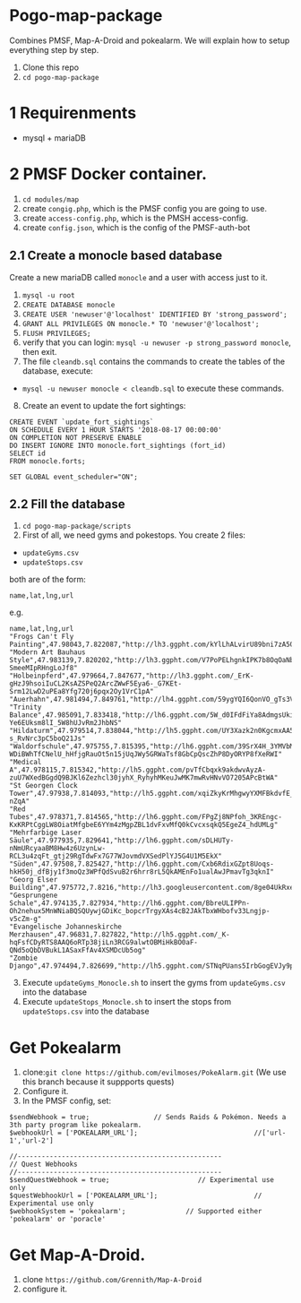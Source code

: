 # Pogo-map-package
Combines PMSF, Map-A-Droid and pokealarm.
We will explain how to setup everything step by step.

1. Clone this repo
2. `cd pogo-map-package`

# 1 Requirenments
- mysql + mariaDB

# 2 PMSF Docker container.
1. `cd modules/map`
2. create `congig.php`, which is the PMSF config you are going to use.
3. create `access-config.php`, which is the PMSH access-config.
4. create `config.json`, which is the config of the PMSF-auth-bot

## 2.1 Create a monocle based database
Create a new mariaDB called `monocle` and a user with access just to it.
1. `mysql -u root`
2. `CREATE DATABASE monocle`
3. `CREATE USER 'newuser'@'localhost' IDENTIFIED BY 'strong_password';`
4. `GRANT ALL PRIVILEGES ON monocle.* TO 'newuser'@'localhost';`
5. `FLUSH PRIVILEGES;`
6. verify that you can login: `mysql -u newuser -p strong_password monocle`, then exit.
7. The file `cleandb.sql` contains the commands to create the tables of the database,
execute:
- `mysql -u newuser monocle < cleandb.sql` to execute these commands.
8. Create an event to update the fort sightings:

```
CREATE EVENT `update_fort_sightings`
ON SCHEDULE EVERY 1 HOUR STARTS '2018-08-17 00:00:00'
ON COMPLETION NOT PRESERVE ENABLE
DO INSERT IGNORE INTO monocle.fort_sightings (fort_id)
SELECT id
FROM monocle.forts;

SET GLOBAL event_scheduler="ON";
```

## 2.2 Fill the database
1. `cd pogo-map-package/scripts`
2. First of all, we need gyms and pokestops. You create 2 files:
- `updateGyms.csv`
- `updateStops.csv`

both are of the form:
```
name,lat,lng,url
```

e.g.
```
name,lat,lng,url
"Frogs Can't Fly Painting",47.98043,7.822087,"http://lh3.ggpht.com/kYlLhALvirU89bni7zA50z6O_zDZuM6VUK0OsGfz2pGS75pB_Z4jh2jdgQXiKcEhdA30G6nr7KBPJz30Hez6_w"
"Modern Art Bauhaus Style",47.983139,7.820202,"http://lh3.ggpht.com/V7PoPELhgnkIPK7b8OqOaNbjTavBRLPrCRc5jiwzBwrNo5refKXEKN5OSxIKa24fACo-SmeeMIpRHngLoJf8"
"Holbeinpferd",47.979664,7.847677,"http://lh3.ggpht.com/_ErK-gHzJ9hsoiIuCL2KsAZSPeQ2ArcZWwF5Eya6-_G7KEt-Srm12LwD2uPEa8Yfg720j6pqx2Oy1VrC1pA"
"Auerhahn",47.981494,7.849761,"http://lh4.ggpht.com/59ygYQI6QonVO_gTs3V11MEL3254ipPdLm92HX4UY74dUOFpXvJdx_YeJ_fETIczADpKPuVFtWGL3AhKD4o"
"Trinity Balance",47.985091,7.833418,"http://lh6.ggpht.com/5W_d0IFdFiYa8AdmgsUkiToSmGsGvQoZXhiNKwVSMHnS9pUqS1uV2XQQ-Ye6EUksm8lI_5W8hUJvRm2JhbNS"
"Hildaturm",47.979514,7.838044,"http://lh5.ggpht.com/UY3Xazk2n0KgcmxAA5WN4soR7gddfy3G1wygI92X_zXc9nu3YAx7jXI4VUkvHQ1i-s_RvNrc3pC5boQ21Js"
"Waldorfschule",47.975755,7.815395,"http://lh6.ggpht.com/39SrX4H_3YMVbMF-WDiBWhTfCNelU_hHfjgRauOt5n15jUqJWy5GRWaTsf8GbCpQscZhP8DyORYP8fXeRWI"
"Medical A",47.978115,7.815342,"http://lh5.ggpht.com/pvTfCbqxk9akdwvAyzA-zuU7WXedBGgdQ9BJKl6Zezhcl30jyhX_RyhyhMKeuJwMK7mwRvHNvVO7205APcBtWA"
"St Georgen Clock Tower",47.97938,7.814093,"http://lh5.ggpht.com/xqiZkyKrMhgwyYXMFBkdvfE_OMvgw5GxmvryS0Bp6SlQCLpRBdRZEg27AEUphqI605OiXXCSLyHLXF5-nZqA"
"Red Tubes",47.978371,7.814565,"http://lh6.ggpht.com/FPgZj8NPfoh_3KREngc-KxKRPtCggLW8OiatMfgbeE6YYm4zMgpZBL1dvFxvMfQ0kCvcxsqkQ5EgeZ4_hdUMLg"
"Mehrfarbige Laser Säule",47.977935,7.829641,"http://lh6.ggpht.com/sDLHUTy-nNmURcyaaBM8Hw4z6UzynLw-RCL3u4zqFt_gtj29RgTdwFx7G77WJovmdVXSedPlYJ5G4U1M5EkX"
"Süden",47.97508,7.825427,"http://lh6.ggpht.com/Cxb6RdixGZpt8Uoqs-hkH50j_dfBjy1f3moQz3WPfQdSvuB2r6hrr8rL5QkAMEnFo1ualAwJPmavTg3qknI"
"Georg Elser Building",47.975772,7.8216,"http://lh3.googleusercontent.com/8ge04UkRxeNDZpF9KDWBcLekxK74lCYTl4H7Mde_KosfqkwuxuvW2WQRH_PdtELhwUE4m6emKDtz7PNn15BZ8Q"
"Gesprungene Schale",47.974135,7.827934,"http://lh6.ggpht.com/BbreULIPPn-Oh2nehux5MnWNiaBQSQUywjGDiKc_bopcrTrgyXAs4cB2JAkTbxWHbofv33Lngjp-v5cZm-g"
"Evangelische Johanneskirche Merzhausen",47.96831,7.827822,"http://lh5.ggpht.com/_K-hqFsfCDyRTS8AAQ6oRTp38jiLn3RCG9alwtOBMiHkBO0aF-QNd5oQbDVBukL1ASaxFfAv4XSMDcUb5og"
"Zombie Django",47.974494,7.826699,"http://lh5.ggpht.com/STNqPUans5IrbGogEVJy9p4jAkpwebji2khyylJTNBegP7Oji27vY8fYjXh9KlCjQILc2O_Md5EHaC4R2Z8i"
```

3. Execute `updateGyms_Monocle.sh` to insert the gyms from  `updateGyms.csv` into the database
4. Execute `updateStops_Monocle.sh` to insert the stops from  `updateStops.csv` into the database

# Get Pokealarm
1. clone:`git clone https://github.com/evilmoses/PokeAlarm.git` (We use this branch because it suppports quests)
2. Configure it.
3. In the PMSF config, set:

```
$sendWebhook = true;				// Sends Raids & Pokémon. Needs a 3th party program like pokealarm.
$webhookUrl = ['POKEALARM_URL'];                             //['url-1','url-2']

//---------------------------------------------------
// Quest Webhooks
//---------------------------------------------------
$sendQuestWebhook = true;                      // Experimental use only
$questWebhookUrl = ['POKEALARM_URL'];                        // Experimental use only
$webhookSystem = 'pokealarm';				// Supported either 'pokealarm' or 'poracle'
```

# Get Map-A-Droid.
1. clone `https://github.com/Grennith/Map-A-Droid`
2. configure it.
